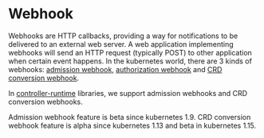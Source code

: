# Webhook

Webhooks are HTTP callbacks, providing a way for notifications to be delivered
to an external web server. A web application implementing webhooks will send an
HTTP request (typically POST) to other application when certain event happens.
In the kubernetes world, there are 3 kinds of webhooks:
[admission webhook](https://kubernetes.io/docs/reference/access-authn-authz/extensible-admission-controllers/#admission-webhooks),
[authorization webhook](https://kubernetes.io/docs/reference/access-authn-authz/webhook/) and
[CRD conversion webhook](https://kubernetes.io/docs/tasks/access-kubernetes-api/custom-resources/custom-resource-definition-versioning/#webhook-conversion).

In [controller-runtime](https://godoc.org/sigs.k8s.io/controller-runtime/pkg/webhook)
libraries, we support admission webhooks and CRD conversion webhooks.

Admission webhook feature is beta since kubernetes 1.9. CRD conversion webhook
feature is alpha since kubernetes 1.13 and beta in kubernetes 1.15.
